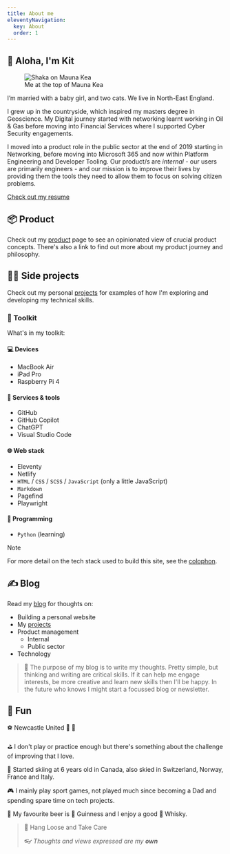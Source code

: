 ```yaml
---
title: About me
eleventyNavigation:
  key: About
  order: 1
---
```

## :wave: Aloha, I'm Kit

<figure>
  <img src="/assets/images/me.webp" alt="Shaka on Mauna Kea" eleventy:widths="800">
  <figcaption>Me at the top of Mauna Kea</figcaption>
</figure>

I’m married with a baby girl, and two cats. We live in North-East England.

I grew up in the countryside, which inspired my masters degree in Geoscience. My Digital journey started with networking learnt working in Oil & Gas before moving into Financial Services where I supported Cyber Security engagements.

I moved into a product role in the public sector at the end of 2019 starting in Networking, before moving into Microsoft 365 and now within Platform Engineering and Developer Tooling. Our product/s are *internal* - our users are primarily engineers - and our mission is to improve their lives by providing them the tools they need to allow them to focus on solving citizen problems.

<a href="/resume" role="button" class="outline">Check out my resume</a>

## :package: Product

Check out my [product](/product) page to see an opinionated view of crucial product concepts. There's also a link to find out more about my product journey and philosophy.

## :man_technologist: Side projects

Check out my personal [projects](/side-projects) for examples of how I'm exploring and developing my technical skills.

### :toolbox: Toolkit

What's in my toolkit:

#### :computer: Devices

- MacBook Air
- iPad Pro
- Raspberry Pi 4

#### :brain: Services & tools

- GitHub
- GitHub Copilot
- ChatGPT
- Visual Studio Code

#### :globe_with_meridians: Web stack

- Eleventy
- Netlify
- `HTML` / `CSS` / `SCSS` / `JavaScript` (only a little JavaScript)
- `Markdown`
- Pagefind
- Playwright

#### :snake: Programming

- `Python` (learning)

> [!Note]
For more detail on the tech stack used to build this site, see the [colophon](/kits-dna/#colophon).

## :writing_hand: Blog

Read my [blog](/blog) for thoughts on:

- Building a personal website
- My [projects](/projects)
- Product management
  - Internal
  - Public sector
- Technology

> :thinking: The purpose of my blog is to write my thoughts. Pretty simple, but thinking and writing are critical skills. If it can help me engage interests, be more creative and learn new skills then I'll be happy. In the future who knows I might start a focussed blog or newsletter.

## :mirror_ball: Fun

:soccer: Newcastle United :black_heart: :white_heart:

:golf: I don't play or practice enough but there's something about the challenge of improving that I love.

:ski: Started skiing at 6 years old in Canada, also skied in Switzerland, Norway, France and Italy.

:video_game: I mainly play sport games, not played much since becoming a Dad and spending spare time on tech projects.

:beers: My favourite beer is 🪉 Guinness and I enjoy a good :tumbler_glass: Whisky.

> :call_me_hand: Hang Loose and Take Care
>
> :eyeglasses: *Thoughts and views expressed are my **own***
